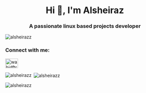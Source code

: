<h1 align="center">Hi 👋, I'm Alsheiraz</h1>
<h3 align="center">A passionate linux based projects developer</h3>

<p align="left"> <img src="https://komarev.com/ghpvc/?username=alsheirazz&label=Profile%20views&color=0e75b6&style=flat" alt="alsheirazz" /> </p>

<h3 align="left">Connect with me:</h3>
<p align="left">
<a href="https://instagram.com/wahidftry" target="blank"><img align="center" src="https://raw.githubusercontent.com/rahuldkjain/github-profile-readme-generator/master/src/images/icons/Social/instagram.svg" alt="wahidftry" height="30" width="40" /></a>
</p>

<p><img align="left" src="https://github-readme-stats.vercel.app/api/top-langs?username=alsheirazz&show_icons=true&locale=en&layout=compact" alt="alsheirazz" /></p>

<p>&nbsp;<img align="center" src="https://github-readme-stats.vercel.app/api?username=alsheirazz&show_icons=true&locale=en" alt="alsheirazz" /></p>

<p><img align="center" src="https://github-readme-streak-stats.herokuapp.com/?user=alsheirazz&" alt="alsheirazz" /></p>
